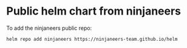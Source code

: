 # Public helm chart from ninjaneers

To add the ninjaneers public repo:

```
helm repo add ninjaneers https://ninjaneers-team.github.io/helm
```
